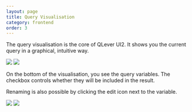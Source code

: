 ```yaml
---
layout: page
title: Query Visualisation
category: frontend
order: 3
---
```


The query visualisation is the core of QLever UI2. It shows you the current query in a graphical, intuitive way.  

<div class="twoColumnGrid">
    <img src="{{'assets/screenshots/query-visualisation-empty.png' | relativize_url}}" />
    <img src="{{'assets/screenshots/query-visualisation-1.png' | relativize_url}}" />
</div>

On the bottom of the visualisation, you see the query variables. The checkbox controls whether they will be included in the result. 

Renaming is also possible by clicking the edit icon next to the variable.

<div class="twoColumnGrid">
    <img src="{{'assets/screenshots/query-visualisation-0.png' | relativize_url}}" />
    <img src="{{'assets/screenshots/query-visualisation-rename.png' | relativize_url}}" />
</div>

